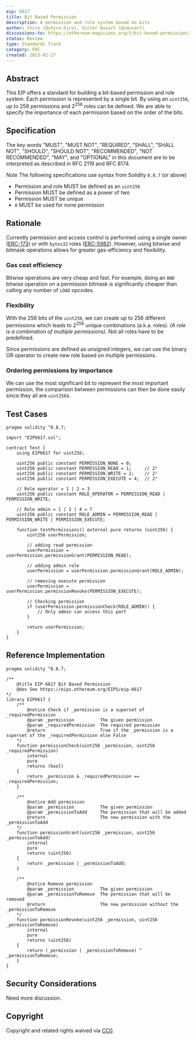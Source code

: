 ```yaml
---
eip: 6617
title: Bit Based Permission
description: A permission and role system based on bits
author: Chiro (@chiro-hiro), Victor Dusart (@vdusart)
discussions-to: https://ethereum-magicians.org/t/bit-based-permission/13065
status: Review
type: Standards Track
category: ERC
created: 2023-02-27
---
```


## Abstract

This EIP offers a standard for building a bit-based permission and role system. Each permission is represented by a single bit. By using an `uint256`, up to $256$ permissions and $2^{256}$ roles can be defined. We are able to specify the importance of each permission based on the order of the bits.

## Specification

The key words "MUST", "MUST NOT", "REQUIRED", "SHALL", "SHALL NOT", "SHOULD", "SHOULD NOT", "RECOMMENDED", "NOT RECOMMENDED", "MAY", and "OPTIONAL" in this document are to be interpreted as described in RFC 2119 and RFC 8174.

_Note_ The following specifications use syntax from Solidity `0.8.7` (or above)

- Permission and role MUST be defined as an `uint256`
- Permission MUST be defined as a power of two
- Permission MUST be unique
- `0` MUST be used for none permission

## Rationale

Currently permission and access control is performed using a single owner ([ERC-173](./eip-173.md)) or with `bytes32` roles ([ERC-5982](./eip-5982.md)).
However, using bitwise and bitmask operations allows for greater gas-efficiency and flexibility.

### Gas cost efficiency

Bitwise operations are very cheap and fast. For example, doing an `AND` bitwise operation on a permission bitmask is significantly cheaper than calling any number of `LOAD` opcodes.

### Flexibility

With the 256 bits of the `uint256`, we can create up to 256 different permissions which leads to $2^{256}$ unique combinations (a.k.a. roles).
_(A role is a combination of multiple permissions)._ Not all roles have to be predefined.

Since permissions are defined as unsigned integers, we can use the binary OR operator to create new role based on multiple permissions.

### Ordering permissions by importance

We can use the most significant bit to represent the most important permission, the comparison between permissions can then be done easily since they all are `uint256`s.

## Test Cases

```solidity
pragma solidity ^0.8.7;

import "EIP6617.sol";

contract Test {
    using EIP6617 for uint256;

    uint256 public constant PERMISSION_NONE = 0;
    uint256 public constant PERMISSION_READ = 1;     // 2⁰
    uint256 public constant PERMISSION_WRITE = 2;    // 2¹
    uint256 public constant PERMISSION_EXECUTE = 4;  // 2²

    // Role operator = 1 | 2 = 3
    uint256 public constant ROLE_OPERATOR = PERMISSION_READ | PERMISSION_WRITE;

    // Role admin = 1 | 2 | 4 = 7
    uint256 public constant ROLE_ADMIN = PERMISSION_READ | PERMISSION_WRITE | PERMISSION_EXECUTE;

    function testPermissions() external pure returns (uint256) {
        uint256 userPermission;

        // adding read permission
        userPermission = userPermission.permissionGrant(PERMISSION_READ);

        // adding admin role
        userPermission = userPermission.permissionGrant(ROLE_ADMIN);

        // removing execute permission
    	userPermission = userPermission.permissionRevoke(PERMISSION_EXECUTE);

        // Checking permission
        if (userPermission.permissionCheck(ROLE_ADMIN)) {
            // Only admin can access this part
        }

        return userPermission;
    }
}
```

## Reference Implementation

```solidity
pragma solidity ^0.8.7;

/**
    @title EIP-6617 Bit Based Permission
    @dev See https://eips.ethereum.org/EIPS/eip-6617
*/
library EIP6617 {
    /**
        @notice Check if _permission is a superset of _requiredPermission
        @param _permission          The given permission
        @param _requiredPermission  The required permission
        @return                     True if the _permission is a superset of the _requiredPermission else False
    */
    function permissionCheck(uint256 _permission, uint256 _requiredPermission)
        internal
        pure
        returns (bool)
    {
        return _permission & _requiredPermission == _requiredPermission;
    }

    /**
        @notice Add permission
        @param _permission          The given permission
        @param _permissionToAdd     The permission that will be added
        @return                     The new permission with the _permissionToAdd
    */
    function permissionGrant(uint256 _permission, uint256 _permissionToAdd)
        internal
        pure
        returns (uint256)
    {
        return _permission | _permissionToAdd;
    }

    /**
        @notice Remove permission
        @param _permission          The given permission
        @param _permissionToRemove  The permission that will be removed
        @return                     The new permission without the _permissionToRemove
    */
    function permissionRevoke(uint256 _permission, uint256 _permissionToRemove)
        internal
        pure
        returns (uint256)
    {
        return (_permission | _permissionToRemove) ^ _permissionToRemove;
    }
}
```

## Security Considerations

Need more discussion.

## Copyright

Copyright and related rights waived via [CC0](../LICENSE.md).
